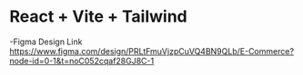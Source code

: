# React + Vite + Tailwind 

-Figma Design Link 
https://www.figma.com/design/PRLtFmuVjzpCuVQ4BN9QLb/E-Commerce?node-id=0-1&t=noC052cqaf28GJ8C-1
